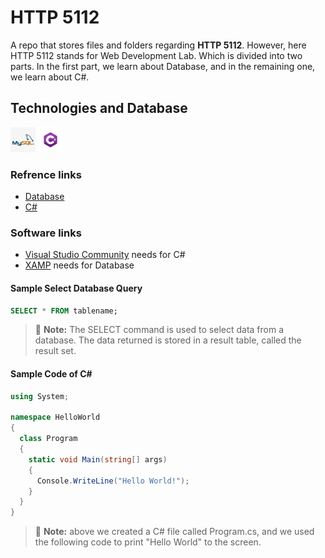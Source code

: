 # HTTP 5112

A repo that stores files and folders regarding **HTTP 5112**. However, here HTTP 5112 stands for Web Development Lab. Which is divided into two parts. In the first part, we learn about Database, and in the remaining one, we learn about C#.

## Technologies and Database

<img src="/_readme/sql.png" alt="SQL logo" title="SQL LOGO" width="40"> <img src="/_readme/tech_c_sharp.png" alt="C# logo" title="C# LOGO" width="40">

### Refrence links

- [Database](https://www.w3.org/TR/IndexedDB/)
- [C#](https://www.w3schools.com/cs/index.php)

### Software links

- [Visual Studio Community](https://visualstudio.microsoft.com/vs/community/) needs for C#
- [XAMP](https://www.apachefriends.org/download.html) needs for Database

#### Sample Select Database Query

```sql
SELECT * FROM tablename;
```

> :memo: **Note:** The SELECT command is used to select data from a database. The data returned is stored in a result table, called the result set.

#### Sample Code of C#

```csharp
using System;

namespace HelloWorld
{
  class Program
  {
    static void Main(string[] args)
    {
      Console.WriteLine("Hello World!");
    }
  }
}
```

> :memo: **Note:** above we created a C# file called Program.cs, and we used the following code to print "Hello World" to the screen.
